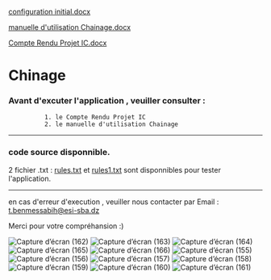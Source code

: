 [configuration initial.docx](https://github.com/toufik7/Chinage/files/6371980/configuration.initial.-.Copie.docx)

[manuelle d'utilisation Chainage.docx](https://github.com/toufik7/Chinage/files/6371981/manuelle.d.utilisation.Chainage.-.Copie.docx)

[Compte Rendu Projet IC.docx](https://github.com/toufik7/Chinage/files/6371982/Compte.Rendu.Projet.IC.-.Copie.docx)


# Chinage

### Avant d'excuter l'application , veuiller consulter :
              1. le Compte Rendu Projet IC   
              2. le manuelle d'utilisation Chainage
--------------------------------------------------------------------------------------------------------
### code source disponnible.
2 fichier .txt : 
[rules.txt](https://github.com/toufik7/Chinage/files/6371969/rules.txt) et 
[rules1.txt](https://github.com/toufik7/Chinage/files/6371970/rules1.txt)
sont disponnibles pour tester l'application.

--------------------------------------------------------------------------------------------------------
en cas d'erreur d'execution , veuiller nous contacter par Email :
                            t.benmessabih@esi-sba.dz
                            

Merci pour votre compréhansion :)

![Capture d’écran (162)](https://user-images.githubusercontent.com/52804863/115994647-cd883080-a5cf-11eb-8fca-5f9d67e6a429.png)
![Capture d’écran (163)](https://user-images.githubusercontent.com/52804863/115994648-ce20c700-a5cf-11eb-9d35-4d5a900dbefc.png)
![Capture d’écran (164)](https://user-images.githubusercontent.com/52804863/115994650-ce20c700-a5cf-11eb-9bf9-bf43509a24ac.png)
![Capture d’écran (165)](https://user-images.githubusercontent.com/52804863/115994652-ceb95d80-a5cf-11eb-825e-d0acd8553f14.png)
![Capture d’écran (166)](https://user-images.githubusercontent.com/52804863/115994653-cf51f400-a5cf-11eb-80e3-70f727d3019c.png)
![Capture d’écran (155)](https://user-images.githubusercontent.com/52804863/115994654-cf51f400-a5cf-11eb-8ee3-18a60f8c9a92.png)
![Capture d’écran (156)](https://user-images.githubusercontent.com/52804863/115994656-cfea8a80-a5cf-11eb-88c1-d6e283ac3784.png)
![Capture d’écran (157)](https://user-images.githubusercontent.com/52804863/115994657-cfea8a80-a5cf-11eb-9d78-65a5aac3341e.png)
![Capture d’écran (158)](https://user-images.githubusercontent.com/52804863/115994659-d0832100-a5cf-11eb-939d-2d19b4245f46.png)
![Capture d’écran (159)](https://user-images.githubusercontent.com/52804863/115994660-d0832100-a5cf-11eb-80fd-4c37328d4240.png)
![Capture d’écran (160)](https://user-images.githubusercontent.com/52804863/115994662-d11bb780-a5cf-11eb-81ff-cabc88d9e449.png)
![Capture d’écran (161)](https://user-images.githubusercontent.com/52804863/115994663-d11bb780-a5cf-11eb-8caf-c0fe059613ea.png)

